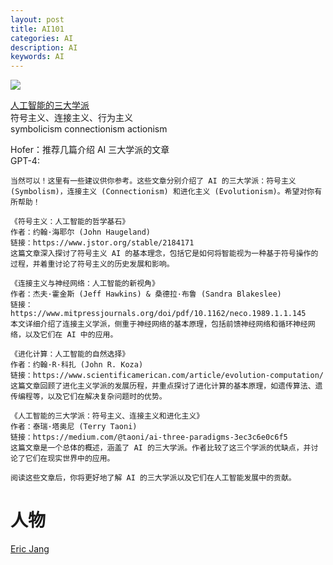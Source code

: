 ```yaml
---
layout: post
title: AI101
categories: AI
description: AI
keywords: AI
---
```


![](https://pbs.twimg.com/media/FuC1iqxakAEYLg-?format=jpg&name=small)

[人工智能的三大学派](https://zhuanlan.zhihu.com/p/443257981)  
符号主义、连接主义、行为主义  
symbolicism connectionism actionism

Hofer：推荐几篇介绍 AI 三大学派的文章  
GPT-4:

```
当然可以！这里有一些建议供你参考。这些文章分别介绍了 AI 的三大学派：符号主义 (Symbolism)，连接主义 (Connectionism) 和进化主义 (Evolutionism)。希望对你有所帮助！

《符号主义：人工智能的哲学基石》
作者：约翰·海耶尔 (John Haugeland)
链接：https://www.jstor.org/stable/2184171
这篇文章深入探讨了符号主义 AI 的基本理念，包括它是如何将智能视为一种基于符号操作的过程，并着重讨论了符号主义的历史发展和影响。

《连接主义与神经网络：人工智能的新视角》
作者：杰夫·霍金斯 (Jeff Hawkins) & 桑德拉·布鲁 (Sandra Blakeslee)
链接：https://www.mitpressjournals.org/doi/pdf/10.1162/neco.1989.1.1.145
本文详细介绍了连接主义学派，侧重于神经网络的基本原理，包括前馈神经网络和循环神经网络，以及它们在 AI 中的应用。

《进化计算：人工智能的自然选择》
作者：约翰·R·科扎 (John R. Koza)
链接：https://www.scientificamerican.com/article/evolution-computation/
这篇文章回顾了进化主义学派的发展历程，并重点探讨了进化计算的基本原理，如遗传算法、遗传编程等，以及它们在解决复杂问题时的优势。

《人工智能的三大学派：符号主义、连接主义和进化主义》
作者：泰瑞·塔奥尼 (Terry Taoni)
链接：https://medium.com/@taoni/ai-three-paradigms-3ec3c6e0c6f5
这篇文章是一个总体的概述，涵盖了 AI 的三大学派。作者比较了这三个学派的优缺点，并讨论了它们在现实世界中的应用。

阅读这些文章后，你将更好地了解 AI 的三大学派以及它们在人工智能发展中的贡献。
```

# 人物

[Eric Jang](https://evjang.com/)

